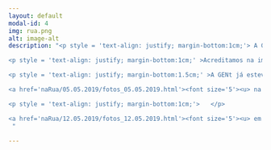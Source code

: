 ```yaml
---
layout: default
modal-id: 4
img: rua.png
alt: image-alt
description: "<p style = 'text-align: justify; margin-bottom:1cm;'> A GENt também vai para as ruas! </p> 

<p style = 'text-align: justify; margin-bottom:1cm;' >Acreditamos na importância de colocar a comunidade científica em contato com o público em geral, e não há melhor lugar para isso do que nas ruas. Elaboramos atividades que expõem de forma simples a pesquisa realizada no Departamento de Genética da ESALQ. Com elas, pretendemos iniciar a interação dos cientistas com a maior variedade possível de pessoas. </p>

<p style = 'text-align: justify; margin-bottom:1.5cm;' >A GENt já esteve:  </p> 

<a href='naRua/05.05.2019/fotos_05.05.2019.html'><font size='5'><u> na Avenida Paulista (05/05/2019) </u></font></a> 

<p style = 'text-align: justify; margin-bottom:1cm;'>   </p>

<a href='naRua/12.05.2019/fotos_12.05.2019.html'><font size='5'><u> em frente ao prédio central da ESALQ-USP  (12/05/2019) </u></font></a> 
 "

---
```


